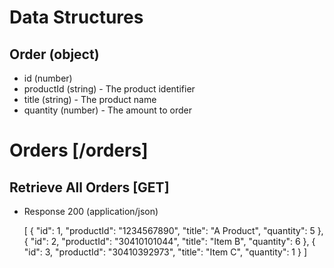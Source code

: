 # Data Structures

## Order (object)

+ id (number)
+ productId (string) - The product identifier
+ title (string) - The product name
+ quantity (number) - The amount to order

# Orders [/orders]

## Retrieve All Orders [GET]
+ Response 200 (application/json)

  [
    {
      "id": 1,
      "productId": "1234567890",
      "title": "A Product",
      "quantity": 5
    }, {
      "id": 2,
      "productId": "30410101044",
      "title": "Item B",
      "quantity": 6
    }, {
      "id": 3,
      "productId": "30410392973",
      "title": "Item C",
      "quantity": 1
    }
  ]
